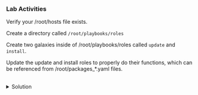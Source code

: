 ### Lab Activities
Verify your /root/hosts file exists.

Create a directory called ` /root/playbooks/roles `

Create two galaxies inside of /root/playbooks/roles called ` update ` and ` install `.

Update the update and install roles to properly do their functions, which can be referenced from /root/packages_*.yaml files.


<br>
<details>
<summary>Solution</summary>

```plain
cat /root/hosts
```{{exec}}

Note: There are variables now assigned to each of the servers (env)

make the directory structure as required.

```plain
mkdir -p /root/playbooks/roles
cd /root/playbooks/roles
```{{exec}}

Note: You're now moved into that directory and can create the required roles using ansible-galaxy command

```plain
ls -l
tree
ansible-galaxy init update
```{{exec}}

and check

```plain
ls -l
tree
```{{exec}}

Now create the second role

```plain
ls -l
ansible-galaxy init install
```{{exec}}

and check again

```plain
ls -l
tree
```{{exec}}

Go into the update directory to update and create the right files.

```plain
vi /root/playbook/roles/update/tasks/main.yml
```{{exec}}

```---
# tasks file for update

- include_tasks: update.yaml
  tags:
    - update
```

You also have to create that file correctly with the tasks.

```plain
vi /root/playbook/roles/update/tasks/update.yaml
```{{exec}}

```- name: Upgrade all packages to the latest version
  apt:
    name: "*"
    state: latest
```

Go into the update directory to update and create the right files.

```plain
vi /root/playbook/roles/update/tasks/main.yml
``` {{exec}}

```---
# tasks file for update

- include_tasks: update.yaml
  tags:
    - update
```

Now you have to do that for the second directory

Go into the update directory to update and create the right files.

```plain
vi /root/playbook/roles/install/tasks/main.yml
``` {{exec}}

```---
# tasks file for install

- include_tasks: install.yaml
  tags:
    - install
```

You also have to create that file correctly with the tasks.

```plain
vi /root/playbook/roles/install/tasks/install.yaml
```{{exec}}

```- name: Debug env variables just to see them
debug:
    var: app

- name: Install apache2 on the web server
apt:
    pkg: 
    - apache2
    - php
    state: present
when: '"web" in app'

- name: Install mariadb on the web server
apt:
    pkg: 
    - mariadb-server
    - mariadb-client
    state: present
when: '"db" in app'
```


</details>